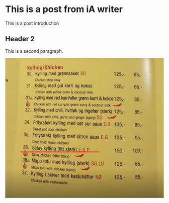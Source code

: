 # This is a post from iA writer

This is a post introduction

## Header 2
This is a second paragraph.

![Example image](/static/img/chinese-1.png)
